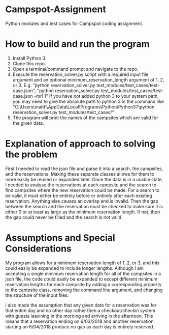 # Campspot-Assignment
Python modules and test cases for Campspot coding assignment.

# How to build and run the program
1) Install Python 3.
2) Clone this repo.
3) Open a terminal/command prompt and navigate to the repo.
4) Execute the reservation_solver.py script with a required input file argument and an optional minimum_reservation_length argument of 1, 2, or 3. E.g. "python reservation_solver.py test_modules/test_cases/test-case.json", "python reservation_solver.py test_modules/test_cases/test-case.json -mrl 1" If you have not added python 3 to your system path, you may need to give the absolute path to python 3 in the command like "C:\Users\matth\AppData\Local\Programs\Python\Python37\python reservation_solver.py test_modules/test_cases/"
5) The program will print the names of the campsites which are valid for the given data.

# Explanation of approach to solving the problem
First I needed to read the json file and parse it into a search, the campsites, and the reservations. Making these separate classes allows for them to more easily be reused or expanded later. Once the data is in a usable state, I needed to analyse the reservations at each campsite and the search to find campsites where the new reservation could be made. For a search to be valid, it must either be entirely before or entirely after each existing reservation. Anything else causes an overlap and is invalid. Then the gap between the search and the reservation must be checked to make sure it is either 0 or at least as large as the minimum reservation length. If not, then the gap could never be filled and the search is not valid.

# Assumptions and Special Considerations
My program allows for a minimum reservation length of 1, 2, or 3, and this could easily be expanded to include longer lengths. Although I am accepting a single minimum reservation length for all of the campsites in a json file, the code could easily be expanded to except different minimum reservation lengths for each campsite by adding a corresponding property to the campsite class, removing the command line argument, and changing the structure of the input files. 

I also made the assumption that any given date for a reservation was for that entire day and no other day rather then a checkout/checkin system with guests leavining in the morning and arriving in the afternoon. This means that a reservation ending on 6/03/2018 and another reservation starting on 6/04/2018 produce no gap as each day is entirely reserved. 
